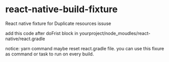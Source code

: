 # react-native-build-fixture
React native fixture for Duplicate resources issuse

 add this code after doFrist block in yourproject/node_moudles/react-native/react.gradle

 notice: yarn command maybe reset react.gradle file.
 you can use this fixure as command or task to run on every build.

